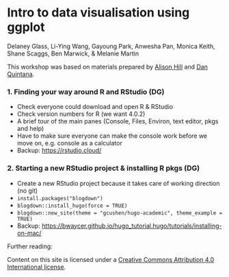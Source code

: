# Intro to data visualisation using ggplot


Delaney Glass, Li-Ying Wang, Gayoung Park, Anwesha Pan, Monica Keith, Shane Scaggs, Ben Marwick, & Melanie Martin

This workshop was based on materials prepared by [Alison Hill](https://alison.rbind.io/) and [Dan Quintana](https://www.dsquintana.com/). 

### 1. Finding your way around R and RStudio (DG)
- Check everyone could download and open R & RStudio
- Check version numbers for R (we want 4.0.2)
- A brief tour of the main panes (Console, Files, Environ, text editor, pkgs and help) 
- Have to make sure everyone can make the console work before we move on, e.g. console as a calculator 
- Backup: https://rstudio.cloud/ 

### 2. Starting a new RStudio project & installing R pkgs (DG) 
- Create a new RStudio project because it takes care of working direction (no git)
- `install.packages("blogdown")`
- `blogdown::install_hugo(force = TRUE)`
- `blogdown::new_site(theme = "gcushen/hugo-academic", theme_example = TRUE)`
- Backup: https://bwaycer.github.io/hugo_tutorial.hugo/tutorials/installing-on-mac/


Further reading:




Content on this site is licensed under a [Creative Commons Attribution 4.0 International license](https://creativecommons.org/licenses/by-sa/4.0/).
